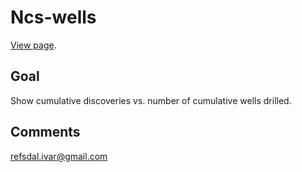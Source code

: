 Ncs-wells
=========

[View page](http://ivarref.github.io/ncs-wells/).

Goal
-----
Show cumulative discoveries vs. number of cumulative wells drilled.

Comments
--------
refsdal.ivar@gmail.com

